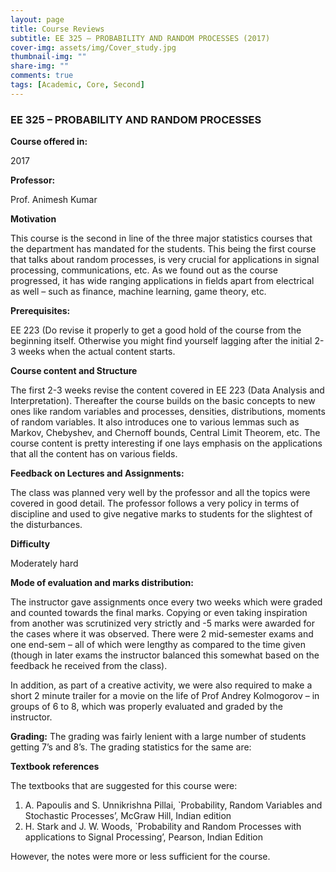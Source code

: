 ```yaml
---
layout: page
title: Course Reviews
subtitle: EE 325 – PROBABILITY AND RANDOM PROCESSES (2017)
cover-img: assets/img/Cover_study.jpg
thumbnail-img: ""
share-img: ""
comments: true
tags: [Academic, Core, Second]
---
```



### EE 325 – PROBABILITY AND RANDOM PROCESSES

**Course offered in:**

2017

**Professor:** 

Prof. Animesh Kumar

**Motivation**

This course is the second in line of the three major statistics courses that the department has mandated for the students. This being the first course that talks about random processes, is very crucial for applications in signal processing, communications, etc. As we found out as the course progressed, it has wide ranging applications in fields apart from electrical as well – such as finance, machine learning, game theory, etc.

**Prerequisites:** 

EE 223 (Do revise it properly to get a good hold of the course from the beginning itself. Otherwise you might find yourself lagging after the initial 2-3 weeks when the actual content starts.

**Course content and Structure**

The first 2-3 weeks revise the content covered in EE 223 (Data Analysis and Interpretation). Thereafter the course builds on the basic concepts to new ones like random variables and processes, densities, distributions, moments of random variables. It also introduces one to various lemmas such as Markov, Chebyshev, and Chernoff bounds, Central Limit Theorem, etc. The course content is pretty interesting if one lays emphasis on the applications that all the content has on various fields.

**Feedback on Lectures and Assignments:** 

The class was planned very well by the professor and all the topics were covered in good detail. The professor follows a very policy in terms of discipline and used to give negative marks to students for the slightest of the disturbances.

**Difficulty**

Moderately hard

**Mode of evaluation and marks distribution:** 

The instructor gave assignments once every two weeks which were graded and counted towards the final marks. Copying or even taking inspiration from another was scrutinized very strictly and -5 marks were awarded for the cases where it was observed. There were 2 mid-semester exams and one end-sem – all of which were lengthy as compared to the time given (though in later exams the instructor balanced this somewhat based on the feedback he received from the class).

In addition, as part of a creative activity, we were also required to make a short 2 minute trailer for a movie on the life of Prof Andrey Kolmogorov – in groups of 6 to 8, which was properly evaluated and graded by the instructor.

**Grading:** The grading was fairly lenient with a large number of students getting 7’s and 8’s. The grading statistics for the same are:

**Textbook references**

The textbooks that are suggested for this course were:

1.  A. Papoulis and S. Unnikrishna Pillai, `Probability, Random Variables and Stochastic Processes’, McGraw Hill, Indian edition
2.  H. Stark and J. W. Woods, `Probability and Random Processes with applications to Signal Processing’, Pearson, Indian Edition

However, the notes were more or less sufficient for the course.

